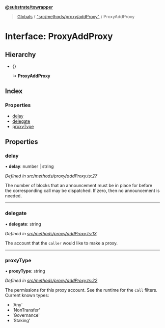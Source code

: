 **[@substrate/txwrapper](../README.md)**

> [Globals](../globals.md) / ["src/methods/proxy/addProxy"](../modules/_src_methods_proxy_addproxy_.md) / ProxyAddProxy

# Interface: ProxyAddProxy

## Hierarchy

* {}

  ↳ **ProxyAddProxy**

## Index

### Properties

* [delay](_src_methods_proxy_addproxy_.proxyaddproxy.md#delay)
* [delegate](_src_methods_proxy_addproxy_.proxyaddproxy.md#delegate)
* [proxyType](_src_methods_proxy_addproxy_.proxyaddproxy.md#proxytype)

## Properties

### delay

•  **delay**: number \| string

*Defined in [src/methods/proxy/addProxy.ts:27](https://github.com/paritytech/txwrapper/blob/47968f6/src/methods/proxy/addProxy.ts#L27)*

The number of blocks that an announcement must be in place for before the corresponding call
may be dispatched. If zero, then no announcement is needed.

___

### delegate

•  **delegate**: string

*Defined in [src/methods/proxy/addProxy.ts:13](https://github.com/paritytech/txwrapper/blob/47968f6/src/methods/proxy/addProxy.ts#L13)*

The account that the `caller` would like to make a proxy.

___

### proxyType

•  **proxyType**: string

*Defined in [src/methods/proxy/addProxy.ts:22](https://github.com/paritytech/txwrapper/blob/47968f6/src/methods/proxy/addProxy.ts#L22)*

The permissions for this proxy account. See the runtime for the `call` filters.
Current known types:
  - 'Any'
  - 'NonTransfer'
  - 'Governance'
  - 'Staking'
